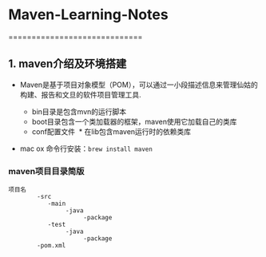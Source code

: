 # Maven-Learning-Notes
=============================
## 1. maven介绍及环境搭建
* Maven是基于项目对象模型（POM），可以通过一小段描述信息来管理仙姑的构建、报告和文旦的软件项目管理工具.
  * bin目录是包含mvn的运行脚本
  * boot目录包含一个类加载器的框架，maven使用它加载自己的类库
  * conf配置文件
  * 在lib包含maven运行时的依赖类库
  
* mac ox 命令行安装：`brew install maven`

### maven项目目录简版
```
项目名
		-src 
		   -main
		        -java
		             -package
		   -test
		        -java
		             -package
		-pom.xml
```

		
